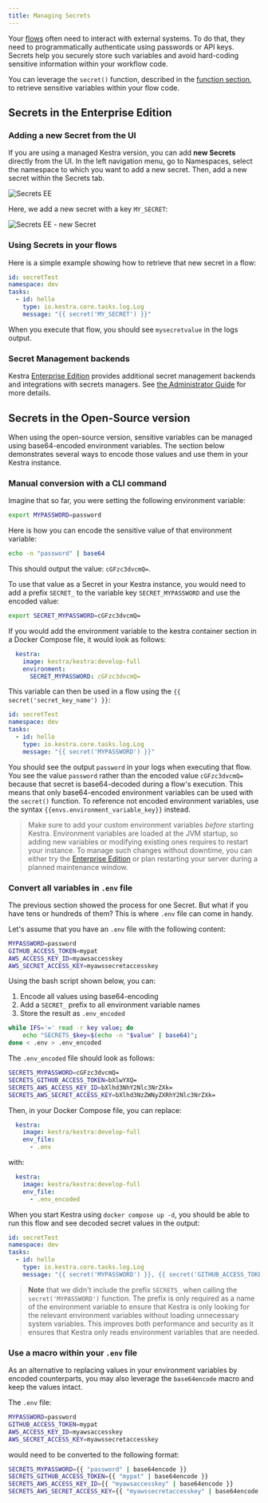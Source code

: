 ```yaml
---
title: Managing Secrets
---
```


Your [flows](./1.flow.md) often need to interact with external systems. To do that, they need to programmatically authenticate using passwords or API keys.  Secrets help you securely store such variables and avoid hard-coding sensitive information within your workflow code. 

You can leverage the `secret()` function, described in the [function section](./03.variables/04.function/secret.md), to retrieve sensitive variables within your flow code.


## Secrets in the Enterprise Edition

### Adding a new Secret from the UI

If you are using a managed Kestra version, you can add **new Secrets** directly from the UI. In the left navigation menu, go to Namespaces, select the namespace to which you want to add a new secret. Then, add a new secret within the Secrets tab.

![Secrets EE](/docs/developer-guide/secrets/secrets-ee-1.png)

Here, we add a new secret with a key `MY_SECRET`:

![Secrets EE - new Secret](/docs/developer-guide/secrets/secrets-ee-2.png)


### Using Secrets in your flows
Here is a simple example showing how to retrieve that new secret in a flow:

```yaml
id: secretTest
namespace: dev
tasks:
  - id: hello
    type: io.kestra.core.tasks.log.Log
    message: "{{ secret('MY_SECRET') }}"
```

When you execute that flow, you should see `mysecretvalue` in the logs output.

### Secret Management backends

Kestra [Enterprise Edition](https://kestra.io/enterprise) provides additional secret management backends and integrations with secrets managers. See [the Administrator Guide](../../../09.administrator-guide/01.configuration/03.enterprise-edition/secrets/index.md) for more details.


## Secrets in the Open-Source version

When using the open-source version, sensitive variables can be managed using base64-encoded environment variables. The section below demonstrates several ways to encode those values and use them in your Kestra instance.

### Manual conversion with a CLI command

Imagine that so far, you were setting the following environment variable:

```bash
export MYPASSWORD=password
```

Here is how you can encode the sensitive value of that environment variable:

```bash
echo -n "password" | base64
```

This should output the value: `cGFzc3dvcmQ=`.

To use that value as a Secret in your Kestra instance, you would need to add a prefix `SECRET_` to the variable key `SECRET_MYPASSWORD` and use the encoded value:

```bash
export SECRET_MYPASSWORD=cGFzc3dvcmQ=
```

If you would add the environment variable to the kestra container section in a Docker Compose file, it would look as follows:

```yaml
  kestra:
    image: kestra/kestra:develop-full
    environment:
      SECRET_MYPASSWORD: cGFzc3dvcmQ=
```

This variable can then be used in a flow using the `{{ secret('secret_key_name') }}`:

```yaml
id: secretTest
namespace: dev
tasks:
  - id: hello
    type: io.kestra.core.tasks.log.Log
    message: "{{ secret('MYPASSWORD') }}"
```

You should see the output `password` in your logs when executing that flow. You see the value `password` rather than the encoded value `cGFzc3dvcmQ=` because that secret is base64-decoded during a flow's execution. This means that only base64-encoded environment variables can be used with the `secret()` function. To reference not encoded environment variables, use the syntax `{{envs.environment_variable_key}}` instead.

> Make sure to add your custom environment variables *before* starting Kestra. Environment variables are loaded at the JVM startup, so adding new variables or modifying existing ones requires to restart your instance. To manage such changes without downtime, you can either try the [Enterprise Edition](https://kestra.io/enterprise) or plan restarting your server during a planned maintenance window.


### Convert all variables in `.env` file

The previous section showed the process for one Secret. But what if you have tens or hundreds of them? This is where `.env` file can come in handy.

Let's assume that you have an `.env` file with the following content:

```bash
MYPASSWORD=password
GITHUB_ACCESS_TOKEN=mypat
AWS_ACCESS_KEY_ID=myawsaccesskey  
AWS_SECRET_ACCESS_KEY=myawssecretaccesskey
```


Using the bash script shown below, you can:
1. Encode all values using base64-encoding
2. Add a `SECRET_` prefix to all environment variable names
3. Store the result as `.env_encoded`

```bash
while IFS='=' read -r key value; do
    echo "SECRETS_$key=$(echo -n "$value" | base64)";
done < .env > .env_encoded
```

The `.env_encoded` file should look as follows:

```bash
SECRETS_MYPASSWORD=cGFzc3dvcmQ=  
SECRETS_GITHUB_ACCESS_TOKEN=bXlwYXQ=  
SECRETS_AWS_ACCESS_KEY_ID=bXlhd3NhY2Nlc3NrZXk=  
SECRETS_AWS_SECRET_ACCESS_KEY=bXlhd3NzZWNyZXRhY2Nlc3NrZXk=
```

Then, in your Docker Compose file, you can replace:

```yaml
  kestra:
    image: kestra/kestra:develop-full
    env_file:
      - .env
```

with: 

```yaml
  kestra:
    image: kestra/kestra:develop-full
    env_file:
      - .env_encoded
```

When you start Kestra using `docker compose up -d`, you should be able to run this flow and see decoded secret values in the output:

```yaml
id: secretTest
namespace: dev
tasks:
  - id: hello
    type: io.kestra.core.tasks.log.Log
    message: "{{ secret('MYPASSWORD') }}, {{ secret('GITHUB_ACCESS_TOKEN') }}, {{ secret('AWS_ACCESS_KEY_ID') }}, {{ secret('AWS_SECRET_ACCESS_KEY') }}"
```

> **Note** that we didn't include the prefix `SECRETS_` when calling the `secret('MYPASSWORD')` function. The prefix is only required as a name of the environment variable to ensure that Kestra is only looking for the relevant environment variables without loading unnecessary system variables. This improves both performance and security as it ensures that Kestra only reads environment variables that are needed.  


### Use a macro within your `.env` file

As an alternative to replacing values in your environment variables by encoded counterparts, you may also leverage the `base64encode` macro and keep the values intact. 

The `.env` file:

```bash
MYPASSWORD=password
GITHUB_ACCESS_TOKEN=mypat
AWS_ACCESS_KEY_ID=myawsaccesskey  
AWS_SECRET_ACCESS_KEY=myawssecretaccesskey
```

would need to be converted to the following format:

```bash
SECRETS_MYPASSWORD={{ "password" | base64encode }} 
SECRETS_GITHUB_ACCESS_TOKEN={{ "mypat" | base64encode }}
SECRETS_AWS_ACCESS_KEY_ID={{ "myawsaccesskey" | base64encode }}
SECRETS_AWS_SECRET_ACCESS_KEY={{ "myawssecretaccesskey" | base64encode }}
```

